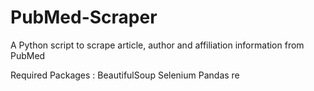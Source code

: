 # PubMed-Scraper
A Python script to scrape article, author and affiliation information from PubMed

Required Packages : 
BeautifulSoup
Selenium
Pandas
re
